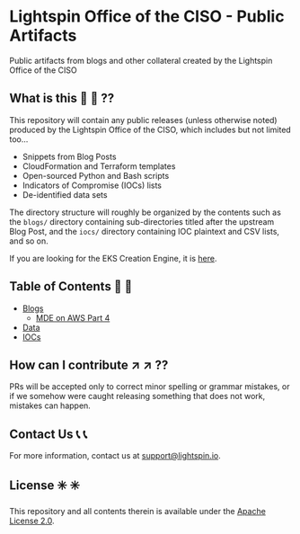 # Lightspin Office of the CISO - Public Artifacts

Public artifacts from blogs and other collateral created by the Lightspin Office of the CISO

## What is this :eyes: :eyes: ??

This repository will contain any public releases (unless otherwise noted) produced by the Lightspin Office of the CISO, which includes but not limited too...

- Snippets from Blog Posts
- CloudFormation and Terraform templates
- Open-sourced Python and Bash scripts
- Indicators of Compromise (IOCs) lists
- De-identified data sets

The directory structure will roughly be organized by the contents such as the `blogs/` directory containing sub-directories titled after the upstream Blog Post, and the `iocs/` directory containing IOC plaintext and CSV lists, and so on.

If you are looking for the EKS Creation Engine, it is [here](https://github.com/lightspin-tech/eks-creation-engine).

## Table of Contents :raised_eyebrow: :raised_eyebrow:

- [Blogs](./blogs)
    - [MDE on AWS Part 4](./blogs/mde_part4)
- [Data](./data)
- [IOCs](./iocs)

## How can I contribute :arrow_upper_right: :arrow_upper_right: ??

PRs will be accepted only to correct minor spelling or grammar mistakes, or if we somehow were caught releasing something that does not work, mistakes can happen.

## Contact Us :telephone_receiver: :telephone_receiver:

For more information, contact us at support@lightspin.io.

## License :eight_spoked_asterisk: :eight_spoked_asterisk:

This repository and all contents therein is available under the [Apache License 2.0](https://github.com/lightspin-tech/red-kube/blob/main/LICENSE).